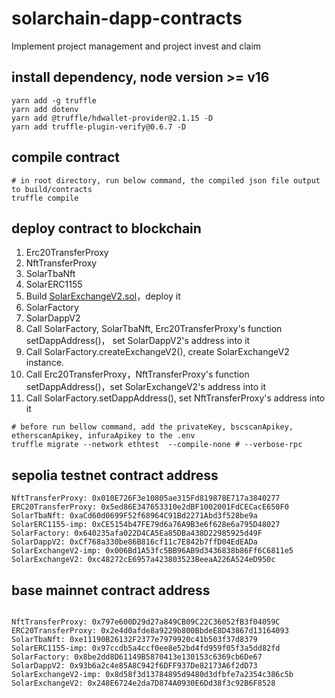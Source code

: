 # solarchain-dapp-contracts
Implement project management and project invest and claim

## install dependency, node version >= v16
``` shell
yarn add -g truffle 
yarn add dotenv
yarn add @truffle/hdwallet-provider@2.1.15 -D
yarn add truffle-plugin-verify@0.6.7 -D
```

## compile contract
``` shell
# in root directory, run below command, the compiled json file output to build/contracts
truffle compile
```

## deploy contract to blockchain

1. Erc20TransferProxy
2. NftTransferProxy
3. SolarTbaNft
4. SolarERC1155
5. Build [SolarExchangeV2.sol](https://github.com/Solarchainlabs/solarchain-exchange/projects/exchangev2/contract/SolarExchangeV2.sol)，deploy it
6. SolarFactory
7. SolarDappV2
8. Call SolarFactory, SolarTbaNft, Erc20TransferProxy's function setDappAddress()， set SolarDappV2's address into it
9. Call SolarFactory.createExchangeV2(), create SolarExchangeV2 instance.
10. Call Erc20TransferProxy，NftTransferProxy's function setDappAddress()，set SolarExchangeV2's address into it 
11. Call SolarFactory.setDappAddress(), set NftTransferProxy's address into it
```
# before run bellow command, add the privateKey, bscscanApikey, etherscanApikey, infuraApikey to the .env
truffle migrate --network ethtest  --compile-none # --verbose-rpc
```
## sepolia testnet contract address

```
NftTransferProxy: 0x010E726F3e10805ae315Fd819878E717a3840277
ERC20TransferProxy: 0x5ed86E347653310e2dBF1002001FdCECacE650F0 
SolarTbaNft: 0xaCd60d0699F52f68964C91Bd2271Abd3f528be9a
SolarERC1155-imp: 0xCE5154b47FE79d6a76A9B3e6f628e6a795D48027
SolarFactory: 0x640235afa022D4CA5Ea85DBa438D22985925d49F
SolarDappV2: 0xCf768a330be86B816cf11c7E842b7ffD04EdEADa
SolarExchangeV2-imp: 0x006Bd1A53fc5BB96AB9d3436838b86Ff6C6811e5
SolarExchangeV2: 0xc48272cE6957a423803523BeeaA226A524eD950c
```

## base mainnet contract address

```

NftTransferProxy: 0x797e600D29d27a849CB09C22C36052fB3f04059C
ERC20TransferProxy: 0x2e4d0afde8a9229b800BbdeE8D43867d13164093 
SolarTbaNft: 0xe11190B26132F2377e7979920c41b503f37d8379
SolarERC1155-imp: 0x97ccdb5a4ccf0ee8e52bd4fd959f05f3a5dd82fd
SolarFactory: 0x8be2dd8D61149B5870413e130153c6369cb6De67
SolarDappV2: 0x93b6a2c4e85A8C942f6DFF937De82173A6f2dD73
SolarExchangeV2-imp: 0x8d58f3d13784895d9480d3dfbfe7a2354c386c5b
SolarExchangeV2: 0x248E6724e2da7D874A0930E6Dd38f3c92B6F8528
```